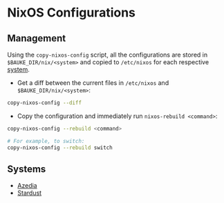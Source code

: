 # NixOS Configurations

## Management

Using the `copy-nixos-config` script, all the configurations are stored in `$BAUKE_DIR/nix/<system>` and copied to `/etc/nixos` for each respective [system](#systems).

* Get a diff between the current files in `/etc/nixos` and `$BAUKE_DIR/nix/<system>`:

```zsh
copy-nixos-config --diff
```

* Copy the configuration and immediately run `nixos-rebuild <command>`:

```zsh
copy-nixos-config --rebuild <command>

# For example, to switch:
copy-nixos-config --rebuild switch
```

## Systems

* [Azedia](./nix/azedia/)
* [Stardust](./nix/stardust/)
